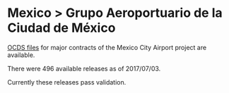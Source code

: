 # Mexico > Grupo Aeroportuario de la Ciudad de México

[OCDS files](https://datos.gob.mx/busca/organization/gacm) for major contracts of the Mexico City Airport project are available.

There were 496 available releases as of 2017/07/03.

Currently these releases pass validation.
